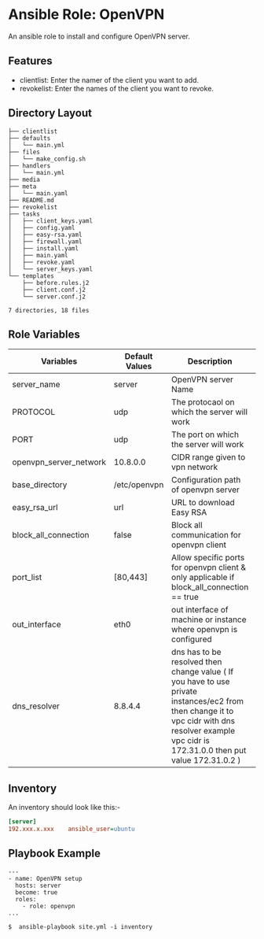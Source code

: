 
Ansible Role: OpenVPN
=====================================

An ansible role to install and configure OpenVPN server.

Features
----------------
- clientlist: Enter the namer of the client you want to add.
- revokelist: Enter the names of the client you want to revoke.


Directory Layout
----------------
```
├── clientlist
├── defaults
│   └── main.yml
├── files
│   └── make_config.sh
├── handlers
│   └── main.yml
├── media
├── meta
│   └── main.yaml
├── README.md
├── revokelist
├── tasks
│   ├── client_keys.yaml
│   ├── config.yaml
│   ├── easy-rsa.yaml
│   ├── firewall.yaml
│   ├── install.yaml
│   ├── main.yaml
│   ├── revoke.yaml
│   └── server_keys.yaml
└── templates
    ├── before.rules.j2
    ├── client.conf.j2
    └── server.conf.j2

7 directories, 18 files

```
Role Variables
--------------

|**Variables**| **Default Values**| **Description**| **Type**|
|----------|---------|---------------|-----------|
| server_name | server | OpenVPN server Name | Optional |
| PROTOCOL | udp | The protocaol on which the server will work | Mandatory |
| PORT | udp | The port on which the server will work | Mandatory |
| openvpn_server_network | 10.8.0.0 | CIDR range given to vpn network | Optional |
| base_directory | /etc/openvpn | Configuration path of openvpn server | Optional |
| easy_rsa_url | url | URL to download Easy RSA | Optional |
| block_all_connection | false | Block all communication for openvpn client | Optional |
| port_list | [80,443] | Allow specific ports for openvpn client & only applicable if block_all_connection == true | Optional |
| out_interface | eth0 | out interface of machine or instance where openvpn is configured | Mandatory |
| dns_resolver | 8.8.4.4 | dns has to be resolved then change value ( If you have to use private instances/ec2 from then change it to vpc cidr with dns resolver example vpc cidr is 172.31.0.0 then put value 172.31.0.2 ) | Optional |

Inventory
----------
An inventory should look like this:-
```ini
[server]                 
192.xxx.x.xxx    ansible_user=ubuntu 
```

Playbook Example 
----------------
```
---
- name: OpenVPN setup
  hosts: server
  become: true
  roles:
    - role: openvpn
...

$  ansible-playbook site.yml -i inventory

```


